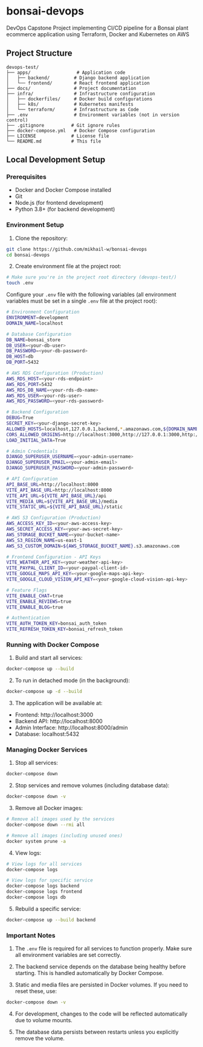 # bonsai-devops
DevOps Capstone Project implementing CI/CD pipeline for a Bonsai plant ecommerce application using Terraform, Docker and Kubernetes on AWS

## Project Structure

```
devops-test/
├── apps/                 # Application code
│   ├── backend/         # Django backend application
│   └── frontend/        # React frontend application
├── docs/                # Project documentation
├── infra/               # Infrastructure configuration
│   ├── dockerfiles/     # Docker build configurations
│   ├── k8s/             # Kubernetes manifests
│   └── terraform/       # Infrastructure as Code
├── .env                 # Environment variables (not in version control)
├── .gitignore          # Git ignore rules
├── docker-compose.yml   # Docker Compose configuration
├── LICENSE             # License file
└── README.md           # This file
```

## Local Development Setup

### Prerequisites

- Docker and Docker Compose installed
- Git
- Node.js (for frontend development)
- Python 3.8+ (for backend development)

### Environment Setup

1. Clone the repository:
```bash
git clone https://github.com/mikhail-w/bonsai-devops
cd bonsai-devops
```

2. Create environment file at the project root:
```bash
# Make sure you're in the project root directory (devops-test/)
touch .env
```

Configure your `.env` file with the following variables (all environment variables must be set in a single `.env` file at the project root):
```bash
# Environment Configuration
ENVIRONMENT=development
DOMAIN_NAME=localhost

# Database Configuration
DB_NAME=bonsai_store
DB_USER=<your-db-user>
DB_PASSWORD=<your-db-password>
DB_HOST=db
DB_PORT=5432

# AWS RDS Configuration (Production)
AWS_RDS_HOST=<your-rds-endpoint>
AWS_RDS_PORT=5432
AWS_RDS_DB_NAME=<your-rds-db-name>
AWS_RDS_USER=<your-rds-user>
AWS_RDS_PASSWORD=<your-rds-password>

# Backend Configuration
DEBUG=True
SECRET_KEY=<your-django-secret-key>
ALLOWED_HOSTS=localhost,127.0.0.1,backend,*.amazonaws.com,${DOMAIN_NAME}
CORS_ALLOWED_ORIGINS=http://localhost:3000,http://127.0.0.1:3000,http://frontend,https://${DOMAIN_NAME}
LOAD_INITIAL_DATA=True

# Admin Credentials
DJANGO_SUPERUSER_USERNAME=<your-admin-username>
DJANGO_SUPERUSER_EMAIL=<your-admin-email>
DJANGO_SUPERUSER_PASSWORD=<your-admin-password>

# API Configuration
API_BASE_URL=http://localhost:8000
VITE_API_BASE_URL=http://localhost:8000
VITE_API_URL=${VITE_API_BASE_URL}/api
VITE_MEDIA_URL=${VITE_API_BASE_URL}/media
VITE_STATIC_URL=${VITE_API_BASE_URL}/static

# AWS S3 Configuration (Production)
AWS_ACCESS_KEY_ID=<your-aws-access-key>
AWS_SECRET_ACCESS_KEY=<your-aws-secret-key>
AWS_STORAGE_BUCKET_NAME=<your-bucket-name>
AWS_S3_REGION_NAME=us-east-1
AWS_S3_CUSTOM_DOMAIN=${AWS_STORAGE_BUCKET_NAME}.s3.amazonaws.com

# Frontend Configuration - API Keys
VITE_WEATHER_API_KEY=<your-weather-api-key>
VITE_PAYPAL_CLIENT_ID=<your-paypal-client-id>
VITE_GOOGLE_MAPS_API_KEY=<your-google-maps-api-key>
VITE_GOOGLE_CLOUD_VISION_API_KEY=<your-google-cloud-vision-api-key>

# Feature Flags
VITE_ENABLE_CHAT=true
VITE_ENABLE_REVIEWS=true
VITE_ENABLE_BLOG=true

# Authentication
VITE_AUTH_TOKEN_KEY=bonsai_auth_token
VITE_REFRESH_TOKEN_KEY=bonsai_refresh_token
```



### Running with Docker Compose

1. Build and start all services:
```bash
docker-compose up --build
```

2. To run in detached mode (in the background):
```bash
docker-compose up -d --build
```


3. The application will be available at:
- Frontend: http://localhost:3000
- Backend API: http://localhost:8000
- Admin Interface: http://localhost:8000/admin
- Database: localhost:5432

### Managing Docker Services

1. Stop all services:
```bash
docker-compose down
```

2. Stop services and remove volumes (including database data):
```bash
docker-compose down -v
```

3. Remove all Docker images:
```bash
# Remove all images used by the services
docker-compose down --rmi all

# Remove all images (including unused ones)
docker system prune -a
```

4. View logs:
```bash
# View logs for all services
docker-compose logs

# View logs for specific service
docker-compose logs backend
docker-compose logs frontend
docker-compose logs db
```

5. Rebuild a specific service:
```bash
docker-compose up --build backend
```


### Important Notes

1. The `.env` file is required for all services to function properly. Make sure all environment variables are set correctly.

2. The backend service depends on the database being healthy before starting. This is handled automatically by Docker Compose.

3. Static and media files are persisted in Docker volumes. If you need to reset these, use:
```bash
docker-compose down -v
```

4. For development, changes to the code will be reflected automatically due to volume mounts.

5. The database data persists between restarts unless you explicitly remove the volume.